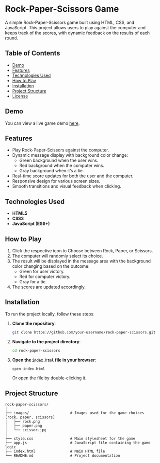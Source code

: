 # Rock-Paper-Scissors Game

A simple Rock-Paper-Scissors game built using HTML, CSS, and JavaScript. This project allows users to play against the computer and keeps track of the scores, with dynamic feedback on the results of each round.

## Table of Contents

- [Demo](#demo)
- [Features](#features)
- [Technologies Used](#technologies-used)
- [How to Play](#how-to-play)
- [Installation](#installation)
- [Project Structure](#project-structure)
- [License](#license)

## Demo

You can view a live game demo [here](#).

## Features

- Play Rock-Paper-Scissors against the computer.
- Dynamic message display with background color change:
  - Green background when the user wins.
  - Red background when the computer wins.
  - Gray background when it’s a tie.
- Real-time score updates for both the user and the computer.
- Responsive design for various screen sizes.
- Smooth transitions and visual feedback when clicking.

## Technologies Used

- **HTML5**
- **CSS3**
- **JavaScript (ES6+)**

## How to Play

1. Click the respective icon to Choose between Rock, Paper, or Scissors.
2. The computer will randomly select its choice.
3. The result will be displayed in the message area with the background color changing based on the outcome:
   - Green for user victory.
   - Red for computer victory.
   - Gray for a tie.
4. The scores are updated accordingly.

## Installation

To run the project locally, follow these steps:

1. **Clone the repository**:
   ```bash
   git clone https://github.com/your-username/rock-paper-scissors.git
   ```
2. **Navigate to the project directory**:
   ```bash
   cd rock-paper-scissors
   ```
3. **Open the `index.html` file in your browser**:
   ```bash
   open index.html
   ```
   Or open the file by double-clicking it.

## Project Structure

```
rock-paper-scissors/
│
├── images/                   # Images used for the game choices (rock, paper, scissors)
│   ├── rock.png
│   ├── paper.png
│   └── scissor.jpg
│
├── style.css                 # Main stylesheet for the game
├── app.js                    # JavaScript file containing the game logic
├── index.html                # Main HTML file
└── README.md                 # Project documentation
```
